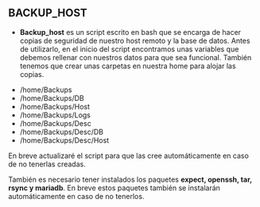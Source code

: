 ## BACKUP_HOST

* **Backup_host** es un script escrito en bash que se encarga de hacer copias de seguridad de nuestro host remoto y la base de datos.
Antes de utilizarlo, en el inicio del script encontramos unas variables que debemos rellenar con nuestros datos para que sea funcional.
También tenemos que crear unas carpetas en nuestra home para alojar las copias.

- /home/Backups
- /home/Backups/DB
- /home/Backups/Host
- /home/Backups/Logs
- /home/Backups/Desc
- /home/Backups/Desc/DB
- /home/Backups/Desc/Host

En breve actualizaré el script para que las cree automáticamente en caso de no tenerlas creadas.

También es necesario tener instalados los paquetes **expect, openssh, tar, rsync **y** mariadb**. En breve estos paquetes también se instalarán automáticamente en caso de no tenerlos.

